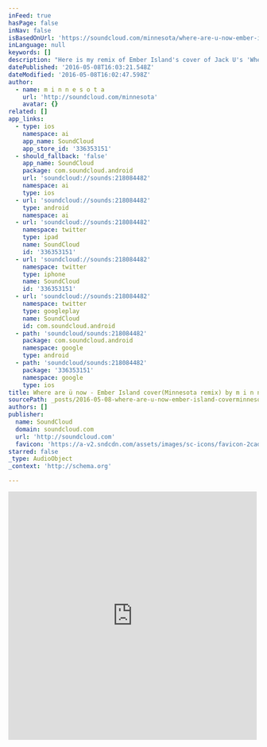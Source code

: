 ```yaml
---
inFeed: true
hasPage: false
inNav: false
isBasedOnUrl: 'https://soundcloud.com/minnesota/where-are-u-now-ember-island-cover-minnesota-remixnest-premiere'
inLanguage: null
keywords: []
description: "Here is my remix of Ember Island's cover of Jack U's 'Where are ü now' premiered by NEST HQ. Download link: https://www.hive.co/l/2xsb PLEASE REPOST IF YA DIG THIS! Blogs/ Youtube channels: If you would like a copy of the track to promote on your website/channel please send me a message."
datePublished: '2016-05-08T16:03:21.548Z'
dateModified: '2016-05-08T16:02:47.598Z'
author:
  - name: m i n n e s o t a
    url: 'http://soundcloud.com/minnesota'
    avatar: {}
related: []
app_links:
  - type: ios
    namespace: ai
    app_name: SoundCloud
    app_store_id: '336353151'
  - should_fallback: 'false'
    app_name: SoundCloud
    package: com.soundcloud.android
    url: 'soundcloud://sounds:218084482'
    namespace: ai
    type: ios
  - url: 'soundcloud://sounds:218084482'
    type: android
    namespace: ai
  - url: 'soundcloud://sounds:218084482'
    namespace: twitter
    type: ipad
    name: SoundCloud
    id: '336353151'
  - url: 'soundcloud://sounds:218084482'
    namespace: twitter
    type: iphone
    name: SoundCloud
    id: '336353151'
  - url: 'soundcloud://sounds:218084482'
    namespace: twitter
    type: googleplay
    name: SoundCloud
    id: com.soundcloud.android
  - path: 'soundcloud/sounds:218084482'
    package: com.soundcloud.android
    namespace: google
    type: android
  - path: 'soundcloud/sounds:218084482'
    package: '336353151'
    namespace: google
    type: ios
title: Where are ü now - Ember Island cover(Minnesota remix) by m i n n e s o t a
sourcePath: _posts/2016-05-08-where-are-u-now-ember-island-coverminnesota-remix-by-m-i.md
authors: []
publisher:
  name: SoundCloud
  domain: soundcloud.com
  url: 'http://soundcloud.com'
  favicon: 'https://a-v2.sndcdn.com/assets/images/sc-icons/favicon-2cadd14b.ico'
starred: false
_type: AudioObject
_context: 'http://schema.org'

---
```

<iframe src="https://cdn.embedly.com/widgets/media.html?src=https%3A%2F%2Fw.soundcloud.com%2Fplayer%2F%3Fvisual%3Dtrue%26url%3Dhttp%253A%252F%252Fapi.soundcloud.com%252Ftracks%252F218084482%26show_artwork%3Dtrue&amp;url=https%3A%2F%2Fsoundcloud.com%2Fminnesota%2Fwhere-are-u-now-ember-island-cover-minnesota-remixnest-premiere&amp;image=http%3A%2F%2Fi1.sndcdn.com%2Fartworks-000125554159-mlfh6w-t500x500.jpg&amp;key=b7d04c9b404c499eba89ee7072e1c4f7&amp;type=text%2Fhtml&amp;schema=soundcloud" width="500" height="500" scrolling="no" frameborder="0" allowfullscreen="" style=""></iframe>